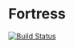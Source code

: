 # Fortress
[![Build Status](https://travis-ci.com/monun/fortress.svg?branch=master)](https://travis-ci.org/monun/fortress)
